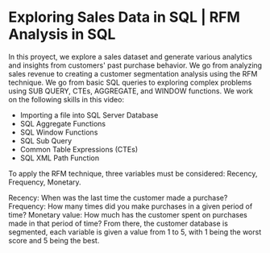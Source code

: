 # Exploring Sales Data in SQL | RFM Analysis in SQL

In this proyect, we explore a sales dataset and generate various analytics and insights from customers' past purchase behavior. We go from analyzing sales revenue to creating a customer segmentation analysis using the RFM technique. We go from basic SQL queries to exploring complex problems using SUB QUERY, CTEs, AGGREGATE, and WINDOW functions. We work on the following skills in this video:
- Importing a file into SQL Server Database
- SQL Aggregate Functions
- SQL Window Functions
- SQL Sub Query
- Common Table Expressions (CTEs)
- SQL XML Path Function



To apply the RFM technique, three variables must be considered: Recency, Frequency, Monetary.

Recency: When was the last time the customer made a purchase?
Frequency: How many times did you make purchases in a given period of time?
Monetary value: How much has the customer spent on purchases made in that period of time?
From there, the customer database is segmented, each variable is given a value from 1 to 5, with 1 being the worst score and 5 being the best.
